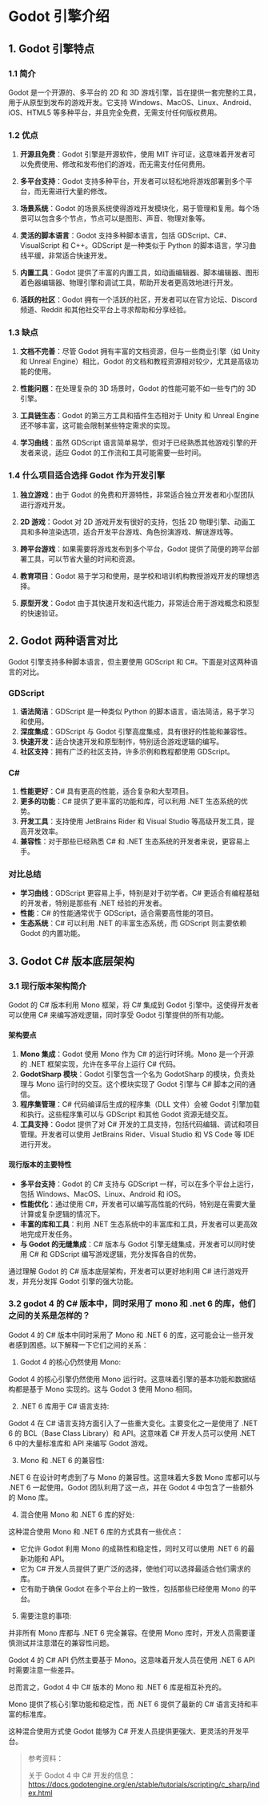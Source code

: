 # Godot 引擎介绍

## 1. Godot 引擎特点

### 1.1 简介

Godot 是一个开源的、多平台的 2D 和 3D 游戏引擎，旨在提供一套完整的工具，用于从原型到发布的游戏开发。它支持 Windows、MacOS、Linux、Android、iOS、HTML5 等多种平台，并且完全免费，无需支付任何版权费用。

### 1.2 优点

1. **开源且免费**：Godot 引擎是开源软件，使用 MIT 许可证，这意味着开发者可以免费使用、修改和发布他们的游戏，而无需支付任何费用。
   
2. **多平台支持**：Godot 支持多种平台，开发者可以轻松地将游戏部署到多个平台，而无需进行大量的修改。
   
3. **场景系统**：Godot 的场景系统使得游戏开发模块化，易于管理和复用。每个场景可以包含多个节点，节点可以是图形、声音、物理对象等。
   
4. **灵活的脚本语言**：Godot 支持多种脚本语言，包括 GDScript、C#、VisualScript 和 C++。GDScript 是一种类似于 Python 的脚本语言，学习曲线平缓，非常适合快速开发。
   
5. **内置工具**：Godot 提供了丰富的内置工具，如动画编辑器、脚本编辑器、图形着色器编辑器、物理引擎和调试工具，帮助开发者更高效地进行开发。

6. **活跃的社区**：Godot 拥有一个活跃的社区，开发者可以在官方论坛、Discord 频道、Reddit 和其他社交平台上寻求帮助和分享经验。

### 1.3 缺点

1. **文档不完善**：尽管 Godot 拥有丰富的文档资源，但与一些商业引擎（如 Unity 和 Unreal Engine）相比，Godot 的文档和教程资源相对较少，尤其是高级功能的使用。

2. **性能问题**：在处理复杂的 3D 场景时，Godot 的性能可能不如一些专门的 3D 引擎。

3. **工具链生态**：Godot 的第三方工具和插件生态相对于 Unity 和 Unreal Engine 还不够丰富，这可能会限制某些特定需求的实现。

4. **学习曲线**：虽然 GDScript 语言简单易学，但对于已经熟悉其他游戏引擎的开发者来说，适应 Godot 的工作流和工具可能需要一些时间。

### 1.4 什么项目适合选择 Godot 作为开发引擎

1. **独立游戏**：由于 Godot 的免费和开源特性，非常适合独立开发者和小型团队进行游戏开发。
   
2. **2D 游戏**：Godot 对 2D 游戏开发有很好的支持，包括 2D 物理引擎、动画工具和多种渲染选项，适合开发平台游戏、角色扮演游戏、解谜游戏等。

3. **跨平台游戏**：如果需要将游戏发布到多个平台，Godot 提供了简便的跨平台部署工具，可以节省大量的时间和资源。

4. **教育项目**：Godot 易于学习和使用，是学校和培训机构教授游戏开发的理想选择。

5. **原型开发**：Godot 由于其快速开发和迭代能力，非常适合用于游戏概念和原型的快速验证。

## 2. Godot 两种语言对比

Godot 引擎支持多种脚本语言，但主要使用 GDScript 和 C#。下面是对这两种语言的对比。

### GDScript

1. **语法简洁**：GDScript 是一种类似 Python 的脚本语言，语法简洁，易于学习和使用。
2. **深度集成**：GDScript 与 Godot 引擎高度集成，具有很好的性能和兼容性。
3. **快速开发**：适合快速开发和原型制作，特别适合游戏逻辑的编写。
4. **社区支持**：拥有广泛的社区支持，许多示例和教程都使用 GDScript。

### C#

1. **性能更好**：C# 具有更高的性能，适合复杂和大型项目。
2. **更多的功能**：C# 提供了更丰富的功能和库，可以利用 .NET 生态系统的优势。
3. **开发工具**：支持使用 JetBrains Rider 和 Visual Studio 等高级开发工具，提高开发效率。
4. **兼容性**：对于那些已经熟悉 C# 和 .NET 生态系统的开发者来说，更容易上手。

### 对比总结

- **学习曲线**：GDScript 更容易上手，特别是对于初学者。C# 更适合有编程基础的开发者，特别是那些有 .NET 经验的开发者。
- **性能**：C# 的性能通常优于 GDScript，适合需要高性能的项目。
- **生态系统**：C# 可以利用 .NET 的丰富生态系统，而 GDScript 则主要依赖 Godot 的内置功能。

## 3. Godot C# 版本底层架构

### 3.1 现行版本架构简介

Godot 的 C# 版本利用 Mono 框架，将 C# 集成到 Godot 引擎中。这使得开发者可以使用 C# 来编写游戏逻辑，同时享受 Godot 引擎提供的所有功能。

#### 架构要点

1. **Mono 集成**：Godot 使用 Mono 作为 C# 的运行时环境。Mono 是一个开源的 .NET 框架实现，允许在多平台上运行 C# 代码。
2. **GodotSharp 模块**：Godot 引擎包含一个名为 GodotSharp 的模块，负责处理与 Mono 运行时的交互。这个模块实现了 Godot 引擎与 C# 脚本之间的通信。
3. **程序集管理**：C# 代码编译后生成的程序集（DLL 文件）会被 Godot 引擎加载和执行。这些程序集可以与 GDScript 和其他 Godot 资源无缝交互。
4. **工具支持**：Godot 提供了对 C# 开发的工具支持，包括代码编辑、调试和项目管理。开发者可以使用 JetBrains Rider、Visual Studio 和 VS Code 等 IDE 进行开发。

#### 现行版本的主要特性

- **多平台支持**：Godot 的 C# 支持与 GDScript 一样，可以在多个平台上运行，包括 Windows、MacOS、Linux、Android 和 iOS。
- **性能优化**：通过使用 C#，开发者可以编写高性能的代码，特别是在需要大量计算或复杂逻辑的情况下。
- **丰富的库和工具**：利用 .NET 生态系统中的丰富库和工具，开发者可以更高效地完成开发任务。
- **与 Godot 的无缝集成**：C# 版本与 Godot 引擎无缝集成，开发者可以同时使用 C# 和 GDScript 编写游戏逻辑，充分发挥各自的优势。

通过理解 Godot 的 C# 版本底层架构，开发者可以更好地利用 C# 进行游戏开发，并充分发挥 Godot 引擎的强大功能。

### 3.2 godot 4 的 C# 版本中，同时采用了 mono 和 .net 6 的库，他们之间的关系是怎样的？

Godot 4 的 C# 版本中同时采用了 Mono 和 .NET 6 的库，这可能会让一些开发者感到困惑。以下解释一下它们之间的关系：

1. Godot 4 的核心仍然使用 Mono:

Godot 4 的核心引擎仍然使用 Mono 运行时。这意味着引擎的基本功能和数据结构都是基于 Mono 实现的。这与 Godot 3 使用 Mono 相同。

2. .NET 6 库用于 C# 语言支持:

Godot 4 在 C# 语言支持方面引入了一些重大变化。主要变化之一是使用了 .NET 6 的 BCL（Base Class Library）和 API。这意味着 C# 开发人员可以使用 .NET 6 中的大量标准库和 API 来编写 Godot 游戏。

3. Mono 和 .NET 6 的兼容性:

.NET 6 在设计时考虑到了与 Mono 的兼容性。这意味着大多数 Mono 库都可以与 .NET 6 一起使用。Godot 团队利用了这一点，并在 Godot 4 中包含了一些额外的 Mono 库。

4. 混合使用 Mono 和 .NET 6 库的好处:

这种混合使用 Mono 和 .NET 6 库的方式具有一些优点：

* 它允许 Godot 利用 Mono 的成熟性和稳定性，同时又可以使用 .NET 6 的最新功能和 API。
* 它为 C# 开发人员提供了更广泛的选择，使他们可以选择最适合他们需求的库。
* 它有助于确保 Godot 在多个平台上的一致性，包括那些已经使用 Mono 的平台。

5. 需要注意的事项:

并非所有 Mono 库都与 .NET 6 完全兼容。在使用 Mono 库时，开发人员需要谨慎测试并注意潜在的兼容性问题。

Godot 4 的 C# API 仍然主要基于 Mono。这意味着开发人员在使用 .NET 6 API 时需要注意一些差异。

总而言之，Godot 4 中 C# 版本的 Mono 和 .NET 6 库是相互补充的。

Mono 提供了核心引擎功能和稳定性，而 .NET 6 提供了最新的 C# 语言支持和丰富的标准库。

这种混合使用方式使 Godot 能够为 C# 开发人员提供更强大、更灵活的开发平台。


> 参考资料：
>
> 关于 Godot 4 中 C# 开发的信息：https://docs.godotengine.org/en/stable/tutorials/scripting/c_sharp/index.html